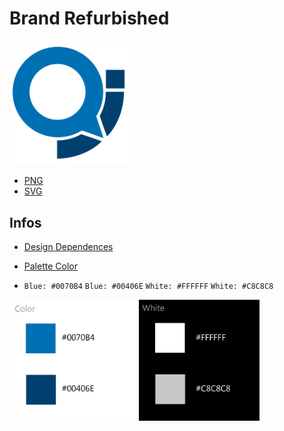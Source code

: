 # Brand Refurbished #

<img width="200" alt="brand qualidade e inclusão" src="https://github.com/deppbrazil/qualidade-inclusao/blob/master/png/brand_not_font-07.png">


* [PNG](https://github.com/deppbrazil/qualidade-inclusao/tree/master/png)
* [SVG](https://github.com/deppbrazil/qualidade-inclusao/tree/master/svg)

## Infos ##

* [Design Dependences](https://www.adobe.com/br/products/illustrator.html?gclid=Cj0KCQjw6fvdBRCbARIsABGZ-vRnu7rWBiJ6AZZg5y5oOfoT3YO45o00qcf-O79Vm2W9FZWy-V0NiiMaAvcnEALw_wcB&sdid=KQPNX&mv=search&ef_id=Cj0KCQjw6fvdBRCbARIsABGZ-vRnu7rWBiJ6AZZg5y5oOfoT3YO45o00qcf-O79Vm2W9FZWy-V0NiiMaAvcnEALw_wcB:G:s&s_kwcid=AL!3085!3!227223697575!e!!g!!illustrator)

* [Palette Color](https://github.com/deppbrazil/qualidade-inclusao/blob/master/dist/palette_color-06.png)
- `Blue: #0070B4` `Blue: #00406E` `White: #FFFFFF` `White: #C8C8C8`

<img width="400" alt="palette color" src="https://github.com/deppbrazil/qualidade-inclusao/blob/master/dist/palette_color-06.png">